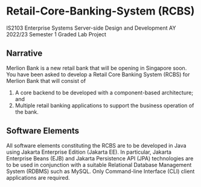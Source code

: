 # Retail-Core-Banking-System (RCBS)
IS2103 Enterprise Systems Server-side Design and Development AY 2022/23 Semester 1 Graded Lab Project


## Narrative
Merlion  Bank  is  a  new  retail  bank  that  will  be  opening  in  Singapore  soon.  You  have  been  asked to develop a Retail Core Banking System (RCBS) for Merlion Bank that will consist of
1. A  core  backend  to  be  developed  with  a  component-based  architecture;  and
2. Multiple  retail banking applications to support the business operation of the bank.

## Software Elements
All  software  elements  constituting  the  RCBS  are  to  be  developed  in  Java  using  Jakarta Enterprise  Edition  (Jakarta  EE).  In  particular,  Jakarta  Enterprise  Beans  (EJB)  and  Jakarta  Persistence  API  (JPA)  technologies  are  to  be  used  in  conjunction  with  a  suitable  Relational  Database  Management  System  (RDBMS)  such  as  MySQL.  Only  Command-line  Interface  (CLI) client applications are required.
